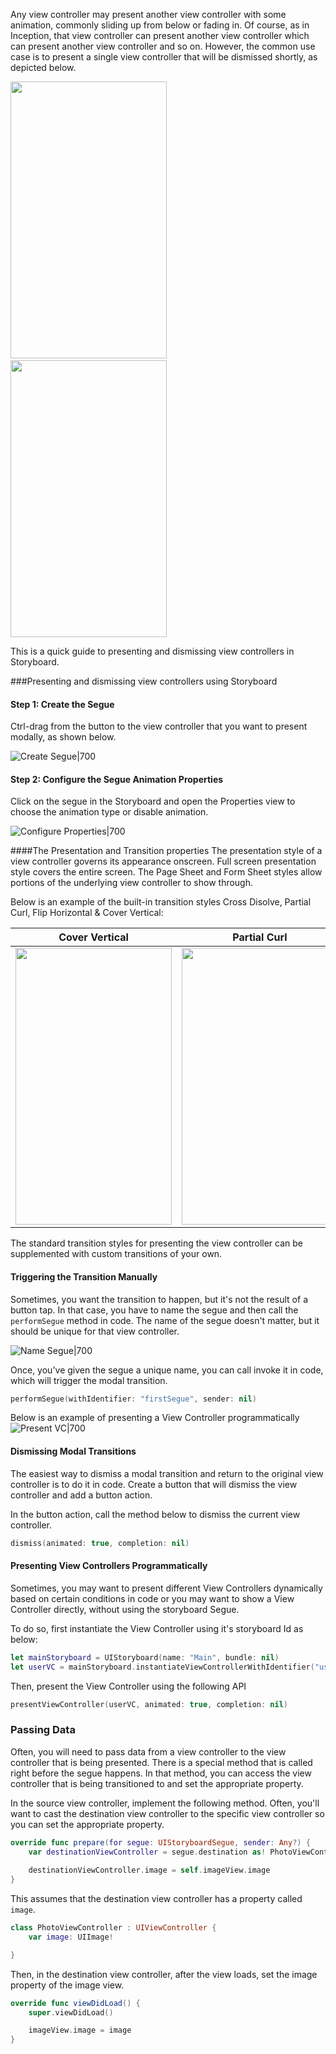 Any view controller may present another view controller with some animation, commonly sliding up from below or fading in. Of course, as in Inception, that view controller can present another view controller which can present another view controller and so on. However, the common use case is to present a single view controller that will be dismissed shortly, as depicted below.

<img src="https://i.imgur.com/4wESHoK.gif" width="250" height="443" />&nbsp;&nbsp;<img src="https://i.imgur.com/KpX7FcB.gif" width="250" height="443" />

This is a quick guide to presenting and dismissing view controllers in Storyboard.

###Presenting and dismissing view controllers using Storyboard

#### Step 1: Create the Segue

Ctrl-drag from the button to the view controller that you want to present modally, as shown below.

![Create Segue|700](https://i.imgur.com/HjGJq93.gif)

#### Step 2: Configure the Segue Animation Properties

Click on the segue in the Storyboard and open the Properties view to choose the animation type or disable animation.

![Configure Properties|700](https://i.imgur.com/HXCQTz5.gif)

####The Presentation and Transition properties
The presentation style of a view controller governs its appearance onscreen. Full screen presentation style covers the entire screen. The Page Sheet and Form Sheet styles allow portions of the underlying view controller to show through.

Below is an example of the built-in transition styles Cross Disolve, Partial Curl, Flip Horizontal & Cover Vertical:

| Cover Vertical  |  Partial Curl | Flip Horizontal  |  Cross Dissolve |  
|---|---|---|---|
| <img src="https://i.imgur.com/WPRmx5y.gif" width="250" height="443" />  |  <img src="https://i.imgur.com/DuU50x7.gif" width="250" height="443" /> | <img src="https://i.imgur.com/omFPemo.gif" width="250" height="443" />  |  <img src="https://i.imgur.com/k7iBM8D.gif" width="250" height="443" /> |

The standard transition styles for presenting the view controller can be supplemented with custom transitions of your own.

#### Triggering the Transition Manually

Sometimes, you want the transition to happen, but it's not the result of a button tap. In that case, you have to name the segue and then call the `performSegue` method in code. The name of the segue doesn't matter, but it should be unique for that view controller.

![Name Segue|700](https://i.imgur.com/m1SnyFw.gif)

Once, you've given the segue a unique name, you can call invoke it in code, which will trigger the modal transition.

```swift
performSegue(withIdentifier: "firstSegue", sender: nil)
```


Below is an example of presenting a View Controller programmatically
![Present VC|700](https://i.imgur.com/5Bl9ze2.gif)


#### Dismissing Modal Transitions

The easiest way to dismiss a modal transition and return to the original view controller is to do it in code. Create a button that will dismiss the view controller and add a button action.

In the button action, call the method below to dismiss the current view controller.

```swift
dismiss(animated: true, completion: nil)
```

#### Presenting View Controllers Programmatically

Sometimes, you may want to present different View Controllers dynamically based on certain conditions in code or you may want to show a View Controller directly, without using the storyboard Segue.

To do so, first instantiate the View Controller using it's storyboard Id as below:

```swift
let mainStoryboard = UIStoryboard(name: "Main", bundle: nil)
let userVC = mainStoryboard.instantiateViewControllerWithIdentifier("userVC") as! UserViewController

```

Then, present the View Controller using the following API

```swift
presentViewController(userVC, animated: true, completion: nil)

```

### Passing Data

Often, you will need to pass data from a view controller to the view controller that is being presented. There is a special method that is called right before the segue happens. In that method, you can access the view controller that is being transitioned to and set the appropriate property.

In the source view controller, implement the following method. Often, you'll want to cast the destination view controller to the specific view controller so you can set the appropriate property.

```swift
override func prepare(for segue: UIStoryboardSegue, sender: Any?) {
	var destinationViewController = segue.destination as! PhotoViewController
        
	destinationViewController.image = self.imageView.image
}
```

This assumes that the destination view controller has a property called `image`.

```swift
class PhotoViewController : UIViewController {
	var image: UIImage!

}

```

Then, in the destination view controller, after the view loads, set the image property of the image view.

```swift
override func viewDidLoad() {
	super.viewDidLoad()

	imageView.image = image
}

```
